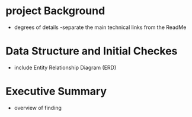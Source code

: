 # project Background 
- degrees of details
-separate the main technical links from the ReadMe

# Data Structure and Initial Checkes
- include Entity Relationship Diagram (ERD)

# Executive Summary
- overview of finding 
